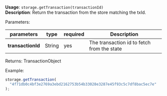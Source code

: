 **Usage**: `storage.getTransaction(transactionId)`  
**Description**: Return the transaction from the store matching the txId.

Parameters:

| parameters        | type   | required | Description                                |
| ----------------- | ------ | -------- | ------------------------------------------ |
| **transactionId** | String | yes      | The transaction id to fetch from the state |

Returns: TransactionObject

Example:

```js
storage.getTransaction(
  "4f71db0c4bf3e2769a3ebd2162753b54b33028e3287e45f93c5c7df8bac5ec7e"
);
```
